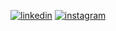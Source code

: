 [![linkedin](https://img.shields.io/badge/Linkedin-000000?style=for-the-badge&logo=Linkedin&logoColor=white)](https://www.linkedin.com/in/tahademirhan/)
[![instagram](https://img.shields.io/badge/Linkedin-000000?style=for-the-badge&logo=Linkedin&logoColor=white)](https://www.instagram.com/tahadmrhan/)
